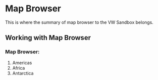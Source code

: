 # Map Browser

This is where the summary of map browser to the VW Sandbox belongs.

## Working with Map Browser

### Map Browser:

1. Americas
1. Africa
1. Antarctica